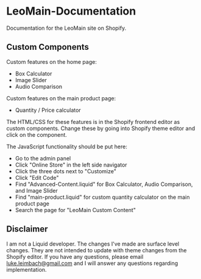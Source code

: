 # LeoMain-Documentation
Documentation for the LeoMain site on Shopify.

## Custom Components
Custom features on the home page:
- Box Calculator
- Image Slider
- Audio Comparison

Custom features on the main product page:
- Quantity / Price calculator

The HTML/CSS for these features is in the Shopify frontend editor as custom components. Change these by going into Shopify theme editor and click on the component.

The JavaScript functionality should be put here:
- Go to the admin panel
- Click "Online Store" in the left side navigator
- Click the three dots next to "Customize"
- Click "Edit Code"
- Find "Advanced-Content.liquid" for Box Calculator, Audio Comparison, and Image Slider
- Find "main-product.liquid" for custom quantity calculator on the main product page
- Search the page for "LeoMain Custom Content"

## Disclaimer
I am not a Liquid developer. The changes I've made are surface level changes. They are not intended to update with theme changes from the Shopify editor.
If you have any questions, please email luke.leimbach@gmail.com and I will answer any questions regarding implementation.
